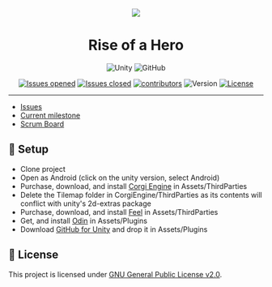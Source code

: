 ﻿<br>
<div align="center">

<div style="width: 250px;">

![](Assets/Sprites/Logos/Logo_Rise_of_a_hero.png)

# Rise of a Hero
</div>

![Unity](https://img.shields.io/badge/unity-%23000000.svg?style=for-the-badge&logo=unity&logoColor=white)
![GitHub](https://img.shields.io/badge/github-%23121011.svg?style=for-the-badge&logo=github&logoColor=white)

[![Issues opened](https://badgen.net/github/open-issues/DJV2021/rise-of-a-hero)](https://github.com/DJV2021/rise-of-a-hero/issues)
[![Issues closed](https://badgen.net/github/closed-issues/DJV2021/rise-of-a-hero)](https://github.com/DJV2021/rise-of-a-hero/issues?q=is%3Aissue+is%3Aclosed)
[![contributors](https://badgen.net/github/contributors/DJV2021/rise-of-a-hero)](https://github.com/DJV2021/rise-of-a-hero/graphs/contributors)
![Version](https://img.shields.io/badge/version-0.1.0-yellow)
[![License](https://badgen.net/github/license/DJV2021/rise-of-a-hero)](LICENSE)
</div>

<hr>

* [Issues](https://github.com/DJV2021/rise-of-a-hero/issues)
* [Current milestone](https://github.com/DJV2021/rise-of-a-hero/milestone/1)
* [Scrum Board](https://github.com/orgs/DJV2021/projects/2)

## 📁 Setup

* Clone project
* Open as Android (click on the unity version, select Android)
* Purchase, download, and install [Corgi Engine](https://assetstore.unity.com/packages/templates/systems/corgi-engine-2d-2-5d-platformer-26617) in Assets/ThirdParties
* Delete the Tilemap folder in CorgiEngine/ThirdParties as its contents will conflict with unity's 2d-extras package
* Purchase, download, and install [Feel](https://assetstore.unity.com/packages/tools/particles-effects/feel-183370) in Assets/ThirdParties
* Get, and install [Odin](https://assetstore.unity.com/packages/tools/utilities/odin-inspector-and-serializer-89041) in Assets/Plugins 
* Download [GitHub for Unity](https://unity.github.com/) and drop it in Assets/Plugins 

## 📃 License

This project is licensed under [GNU General Public License v2.0](LICENSE).